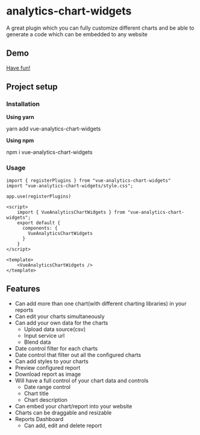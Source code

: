 # analytics-chart-widgets

A great plugin which you can fully customize different charts and be able to generate a code which can be embedded to any website

## Demo

[Have fun!](https://analytics-chart-widgets-dashboard.vercel.app)

## Project setup

### Installation

**Using yarn**

yarn add vue-analytics-chart-widgets

**Using npm**

npm i vue-analytics-chart-widgets

### Usage

    import { registerPlugins } from "vue-analytics-chart-widgets"
    import "vue-analytics-chart-widgets/style.css";

    app.use(registerPlugins)

    <script>
        import { VueAnalyticsChartWidgets } from "vue-analytics-chart-widgets";
        export default {
          components: {
            VueAnalyticsChartWidgets
          }
        }
    </script>

    <template>
        <VueAnalyticsChartWidgets />
    </template>

## Features

- Can add more than one chart(with different charting libraries) in your reports
- Can edit your charts simultaneously
- Can add your own data for the charts
  - Upload data source(csv)
  - Input service url
  - Blend data
- Date control filter for each charts
- Date control that filter out all the configured charts
- Can add styles to your charts
- Preview configured report
- Download report as image
- Will have a full control of your chart data and controls
  - Date range control
  - Chart title
  - Chart description
- Can embed your chart/report into your website
- Charts can be draggable and resizable
- Reports Dashboard
  - Can add, edit and delete report
